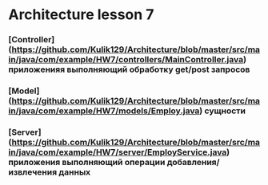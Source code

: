 # Architecture lesson 7

### [Controller] (https://github.com/Kulik129/Architecture/blob/master/src/main/java/com/example/HW7/controllers/MainController.java) приложенияя выполняющий обработку get/post запросов
### [Model] (https://github.com/Kulik129/Architecture/blob/master/src/main/java/com/example/HW7/models/Employ.java) сущности 
### [Server] (https://github.com/Kulik129/Architecture/blob/master/src/main/java/com/example/HW7/server/EmployService.java) приложения выполняющий операции добавления/извлечения данных
